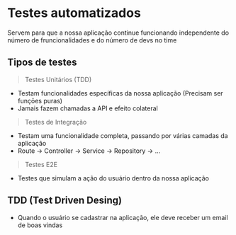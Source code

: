 # Testes automatizados

Servem para que a nossa aplicação continue funcionando independente do número de fruncionalidades e do número de devs no time

## Tipos de testes

> Testes Unitários (TDD)

- Testam funcionalidades específicas da nossa aplicação (Precisam ser funçōes puras)
- Jamais fazem chamadas a API e efeito colateral

> Testes de Integração

- Testam uma funcionalidade completa, passando por várias camadas da aplicação
- Route -> Controller -> Service -> Repository -> ...

> Testes E2E

- Testes que simulam a ação do usuário dentro da nossa aplicação

## TDD (Test Driven Desing)

- Quando o usuário se cadastrar na aplicação, ele deve receber um email de boas vindas
